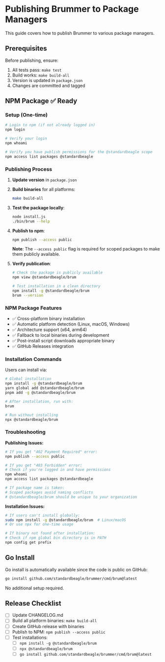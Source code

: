 # Publishing Brummer to Package Managers

This guide covers how to publish Brummer to various package managers.

## Prerequisites

Before publishing, ensure:
1. All tests pass: `make test`
2. Build works: `make build-all`
3. Version is updated in `package.json`
4. Changes are committed and tagged

## NPM Package ✅ Ready

### Setup (One-time)
```bash
# Login to npm (if not already logged in)
npm login

# Verify your login
npm whoami

# Verify you have publish permissions for the @standardbeagle scope
npm access list packages @standardbeagle
```

### Publishing Process
1. **Update version** in `package.json`
2. **Build binaries** for all platforms:
   ```bash
   make build-all
   ```
3. **Test the package locally**:
   ```bash
   node install.js
   ./bin/brum --help
   ```
4. **Publish to npm**:
   ```bash
   npm publish --access public
   ```
   
   **Note**: The `--access public` flag is required for scoped packages to make them publicly available.

5. **Verify publication**:
   ```bash
   # Check the package is publicly available
   npm view @standardbeagle/brum
   
   # Test installation in a clean directory
   npm install -g @standardbeagle/brum
   brum --version
   ```

### NPM Package Features
- ✅ Cross-platform binary installation
- ✅ Automatic platform detection (Linux, macOS, Windows)
- ✅ Architecture support (x64, arm64)
- ✅ Fallback to local binaries during development
- ✅ Post-install script downloads appropriate binary
- ✅ GitHub Releases integration

### Installation Commands
Users can install via:
```bash
# Global installation
npm install -g @standardbeagle/brum
yarn global add @standardbeagle/brum
pnpm add -g @standardbeagle/brum

# After installation, run with:
brum

# Run without installing
npx @standardbeagle/brum
```

### Troubleshooting

**Publishing Issues:**
```bash
# If you get "402 Payment Required" error:
npm publish --access public

# If you get "403 Forbidden" error:
# Check if you're logged in and have permissions
npm whoami
npm access list packages @standardbeagle

# If package name is taken:
# Scoped packages avoid naming conflicts
# @standardbeagle/brum should be unique to your organization
```

**Installation Issues:**
```bash
# If users can't install globally:
sudo npm install -g @standardbeagle/brum  # Linux/macOS
# Or use npx for one-time usage

# If binary not found after installation:
# Check if npm global bin directory is in PATH
npm config get prefix
```

## Go Install

Go install is automatically available since the code is public on GitHub:

```bash
go install github.com/standardbeagle/brummer/cmd/brum@latest
```

No additional setup required.

## Release Checklist

- [ ] Update CHANGELOG.md
- [ ] Build all platform binaries: `make build-all`
- [ ] Create GitHub release with binaries
- [ ] Publish to NPM: `npm publish --access public`
- [ ] Test installations:
  - [ ] `npm install -g @standardbeagle/brum`
  - [ ] `npx @standardbeagle/brum`
  - [ ] `go install github.com/standardbeagle/brummer/cmd/brum@latest`